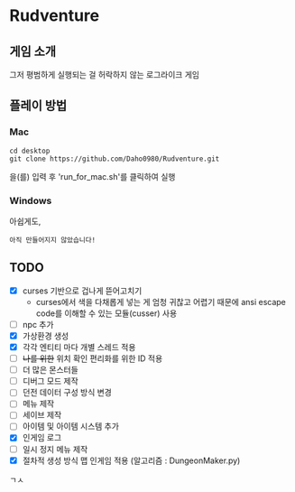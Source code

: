 # Rudventure

## 게임 소개
그저 평범하게 실행되는 걸 허락하지 않는 로그라이크 게임   
   
## 플레이 방법   
### Mac   
```
cd desktop
git clone https://github.com/Daho0980/Rudventure.git
```
을(를) 입력 후 'run_for_mac.sh'를 클릭하여 실행   

### Windows   
아쉽게도,   
```
아직 만들어지지 않았습니다!
```

## TODO   
- [x] curses 기반으로 겁나게 뜯어고치기   
    - curses에서 색을 다채롭게 넣는 게 엄청 귀찮고 어렵기 때문에 ansi escape code를 이해할 수 있는 모듈(cusser) 사용   
- [ ] npc 추가   
- [x] 가상환경 생성   
- [x] 각각 엔티티 마다 개별 스레드 적용   
- [ ] ~~나를 위한~~ 위치 확인 편리화를 위한 ID 적용   
- [ ] 더 많은 몬스터들   
- [ ] 디버그 모드 제작   
- [ ] 던전 데이터 구성 방식 변경   
- [ ] 메뉴 제작   
- [ ] 세이브 제작   
- [ ] 아이템 및 아이템 시스템 추가   
- [x] 인게임 로그   
- [ ] 일시 정지 메뉴 제작   
- [x] 절차적 생성 방식 맵 인게임 적용 (알고리즘 : DungeonMaker.py)   

ㄱㅅ